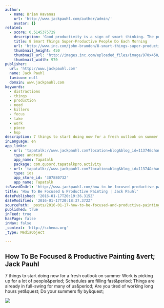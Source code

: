 ```yaml
---
author:
  - name: Brian Havanas
    url: 'http://www.jackpauhl.com/author/admin/'
    avatar: {}
related:
  - score: 0.5145375729
    description: 'Good productivity is a sign of smart thinking. The people who achieve the most during the day typically have the smartest approach to their tasks, they have the right attitude, and they employ the best tricks. Here are a few ideas on how to jumpstart your day and get more work done by lunch.'
    title: 8 Smart Things Super-Productive People Do Each Morning
    url: 'http://www.inc.com/john-brandon/8-smart-things-super-productive-people-do-each-morning.html'
    thumbnail_height: 450
    thumbnail_url: 'http://images.inc.com/uploaded_files/image/970x450/getty_471936817_45875.jpg'
    thumbnail_width: 970
publisher:
  url: 'http://www.jackpauhl.com'
  name: Jack Pauhl
  favicon: null
  domain: www.jackpauhl.com
keywords:
  - distractions
  - things
  - production
  - need
  - killers
  - focus
  - take
  - work
  - piece
  - hop
description: 7 things to start doing now for a fresh outlook on summer Work is picking up for a lot of people. Schedules are filling fast. Things are already in full-swing for many of us. Are you tired of working long hours yet? Do your summers fly by?
inLanguage: en
app_links:
  - url: 'tapatalk://www.jackpauhl.com?location=blog&blog_id=11374&channel=facebook-indexing'
    type: android
    app_name: Tapatalk
    package: com.quoord.tapatalkpro.activity
  - url: 'tapatalk://www.jackpauhl.com?location=blog&blog_id=11374&channel=facebook-indexing'
    type: ios
    app_store_id: '307880732'
    app_name: Tapatalk
isBasedOnUrl: 'http://www.jackpauhl.com/how-to-be-focused-productive-painting/#more-11374'
title: 'How To Be Focused & Productive Painting | Jack Pauhl'
datePublished: '2016-01-17T20:19:36.315Z'
dateModified: '2016-01-17T20:18:37.372Z'
sourcePath: _posts/2016-01-17-how-to-be-focused-and-productive-painting-or-jack-pauhl.md
published: true
inFeed: true
hasPage: false
inNav: false
_context: 'http://schema.org'
_type: MediaObject

---
```

<article style=""><h1>How To Be Focused &amp; Productive Painting &amp;vert; Jack Pauhl</h1><p>7 things to start doing now for a fresh outlook on summer Work is picking up for a lot of people&amp;period; Schedules are filling fast&amp;period; Things are already in full-swing for many of us&amp;period; Are you tired of working long hours yet&amp;quest; Do your summers fly by&amp;quest;</p><img src="http://www.jackpauhl.com/wp-content/uploads/2015/06/Awesome-Clocks-Wallpaper-Computer-816-copy-860x484.jpg" /></article>